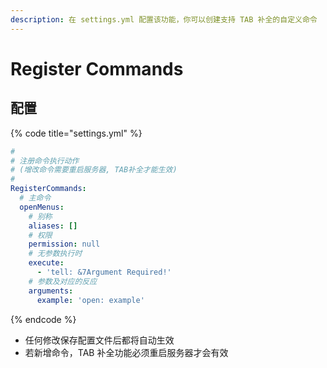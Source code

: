```yaml
---
description: 在 settings.yml 配置该功能，你可以创建支持 TAB 补全的自定义命令
---
```


# Register Commands

## 配置

{% code title="settings.yml" %}
```yaml
#
# 注册命令执行动作
# (增改命令需要重启服务器, TAB补全才能生效)
#
RegisterCommands:
  # 主命令
  openMenus:
    # 别称
    aliases: []
    # 权限
    permission: null
    # 无参数执行时
    execute:
      - 'tell: &7Argument Required!'
    # 参数及对应的反应
    arguments:
      example: 'open: example'
```
{% endcode %}

* 任何修改保存配置文件后都将自动生效
* 若新增命令，TAB 补全功能必须重启服务器才会有效

